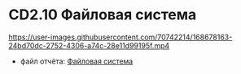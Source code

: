 # CD2.10 Файловая система

https://user-images.githubusercontent.com/70742214/168678163-24bd70dc-2752-4306-a74c-28e11d99195f.mp4

- файл отчёта: [Файловая система](https://github.com/bitcoineazy/Android_Apps/blob/main/CD210_FileSystem/Report_CD210.pdf)
